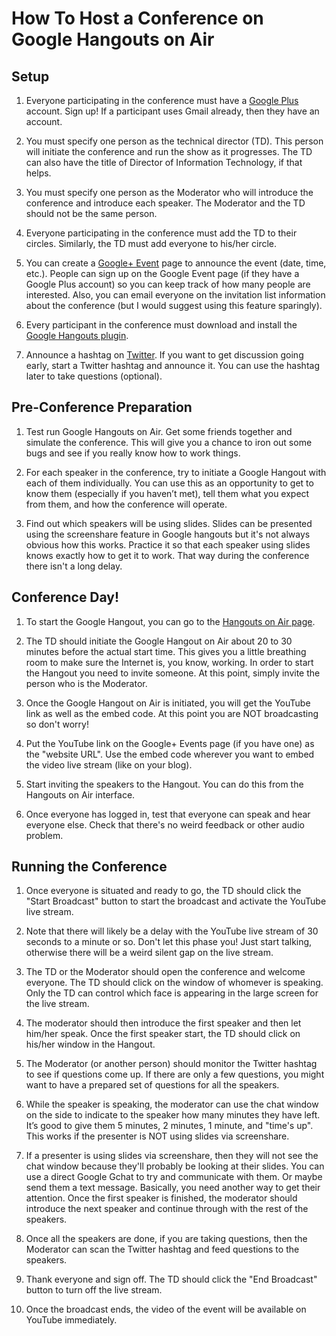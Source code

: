 How To Host a Conference on Google Hangouts on Air
==============

## Setup

1. Everyone participating in the conference must have a [Google
Plus](https://plus.google.com) account. Sign up! If a participant uses
Gmail already, then they have an account.

2. You must specify one person as the technical director (TD). This
person will initiate the conference and run the show as it
progresses. The TD can also have the title of Director of Information
Technology, if that helps.

3. You must specify one person as the Moderator who will introduce the
conference and introduce each speaker. The Moderator and the TD should
not be the same person.

4. Everyone participating in the conference must add the TD to their
circles. Similarly, the TD must add everyone to his/her circle.

5. You can create a [Google+
Event](http://www.google.com/+/learnmore/events/) page to announce the
event (date, time, etc.). People can sign up on the Google Event page
(if they have a Google Plus account) so you can keep track of how many
people are interested. Also, you can email everyone on the invitation
list information about the conference (but I would suggest using this
feature sparingly).

6. Every participant in the conference must download and install the
[Google Hangouts
plugin](https://www.google.com/tools/dlpage/hangoutplugin).

7. Announce a hashtag on [Twitter](http://twitter.com). If you want to
get discussion going early, start a Twitter hashtag and announce
it. You can use the hashtag later to take questions (optional).


## Pre-Conference Preparation

1. Test run Google Hangouts on Air. Get some friends together and
simulate the conference. This will give you a chance to iron out some
bugs and see if you really know how to work things.

2. For each speaker in the conference, try to initiate a Google
Hangout with each of them individually. You can use this as an
opportunity to get to know them (especially if you haven’t met), tell
them what you expect from them, and how the conference will operate.

3. Find out which speakers will be using slides. Slides can be
presented using the screenshare feature in Google hangouts but it's
not always obvious how this works. Practice it so that each speaker
using slides knows exactly how to get it to work. That way during the
conference there isn't a long delay.


## Conference Day!

1. To start the Google Hangout, you can go to the [Hangouts on Air
page](http://www.google.com/+/learnmore/hangouts/onair.html).

1. The TD should initiate the Google Hangout on Air about 20 to 30
minutes before the actual start time. This gives you a little
breathing room to make sure the Internet is, you know, working. In
order to start the Hangout you need to invite someone. At this point,
simply invite the person who is the Moderator.

2. Once the Google Hangout on Air is initiated, you will get the
YouTube link as well as the embed code. At this point you are NOT
broadcasting so don't worry!

3. Put the YouTube link on the Google+ Events page (if you have one) as
the "website URL". Use the embed code wherever you want to embed the
video live stream (like on your blog).

4. Start inviting the speakers to the Hangout. You can do this from
the Hangouts on Air interface.

5. Once everyone has logged in, test that everyone can speak and hear
everyone else. Check that there's no weird feedback or other audio
problem.


## Running the Conference

1. Once everyone is situated and ready to go, the TD should click the
"Start Broadcast" button to start the broadcast and activate the
YouTube live stream.

2. Note that there will likely be a delay with the YouTube live stream
of 30 seconds to a minute or so. Don't let this phase you! Just start
talking, otherwise there will be a weird silent gap on the live
stream.

3. The TD or the Moderator should open the conference and welcome
everyone. The TD should click on the window of whomever is
speaking. Only the TD can control which face is appearing in the large
screen for the live stream.

4. The moderator should then introduce the first speaker and then let
him/her speak. Once the first speaker start, the TD should click on
his/her window in the Hangout.

5. The Moderator (or another person) should monitor the Twitter
hashtag to see if questions come up. If there are only a few
questions, you might want to have a prepared set of questions for all
the speakers.

6. While the speaker is speaking, the moderator can use the chat
window on the side to indicate to the speaker how many minutes they
have left. It’s good to give them 5 minutes, 2 minutes, 1 minute, and
"time's up". This works if the presenter is NOT using slides via
screenshare.

7. If a presenter is using slides via screenshare, then they will not
see the chat window because they'll probably be looking at their
slides. You can use a direct Google Gchat to try and communicate with
them.  Or maybe send them a text message. Basically, you need another
way to get their attention. Once the first speaker is finished, the
moderator should introduce the next speaker and continue through with
the rest of the speakers.

8. Once all the speakers are done, if you are taking questions, then
the Moderator can scan the Twitter hashtag and feed questions to the
speakers.

9. Thank everyone and sign off. The TD should click the "End
Broadcast" button to turn off the live stream.

10. Once the broadcast ends, the video of the event will be available
on YouTube immediately.
